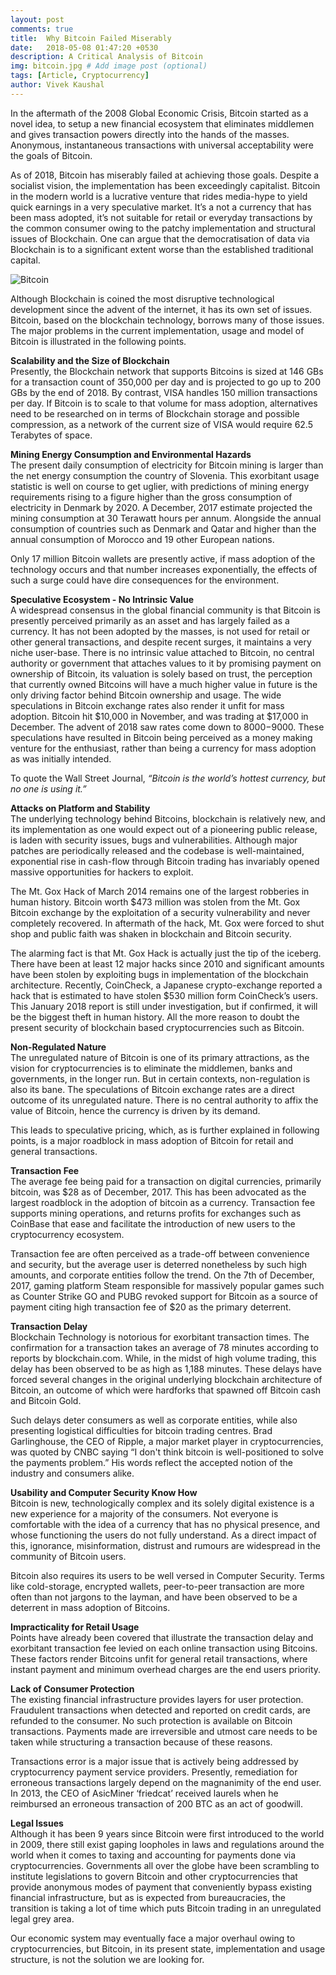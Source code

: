 ```yaml
---
layout: post
comments: true
title:  Why Bitcoin Failed Miserably
date:   2018-05-08 01:47:20 +0530
description: A Critical Analysis of Bitcoin
img: bitcoin.jpg # Add image post (optional)
tags: [Article, Cryptocurrency]
author: Vivek Kaushal
---
```




In the aftermath of the 2008 Global Economic Crisis, Bitcoin started as a novel idea, to setup a new financial ecosystem that eliminates middlemen and gives transaction powers directly into the hands of the masses. Anonymous, instantaneous transactions with universal acceptability were the goals of Bitcoin.

As of 2018, Bitcoin has miserably failed at achieving those goals. Despite a socialist vision, the implementation has been exceedingly capitalist. Bitcoin in the modern world is a lucrative venture that rides media-hype to yield quick earnings in a very speculative market. It’s a not a currency that has been mass adopted, it’s not suitable for retail or everyday transactions by the common consumer owing to the patchy implementation and structural issues of Blockchain. One can argue that the democratisation of data via Blockchain is to a significant extent worse than the established traditional capital.

![Bitcoin]({{site.baseurl}}/assets/img/bitcoin-2.jpg)

Although Blockchain is coined the most disruptive technological development since the advent of the internet, it has its own set of issues. Bitcoin, based on the blockchain technology, borrows many of those issues. The major problems in the current implementation, usage and model of Bitcoin is illustrated in the following points.

**Scalability and the Size of Blockchain**  
Presently, the Blockchain network that supports Bitcoins is sized at 146 GBs for a transaction count of 350,000 per day and is projected to go up to 200 GBs by the end of 2018. By contrast, VISA handles 150 million transactions per day. If Bitcoin is to scale to that volume for mass adoption, alternatives need to be researched on in terms of Blockchain storage and possible compression, as a network of the current size of VISA would require 62.5 Terabytes of space.

**Mining Energy Consumption and Environmental Hazards**  
The present daily consumption of electricity for Bitcoin mining is larger than the net energy consumption the country of Slovenia. This exorbitant usage statistic is well on course to get uglier, with predictions of mining energy requirements rising to a figure higher than the gross consumption of electricity in Denmark by 2020. A December, 2017 estimate projected the mining consumption at 30 Terawatt hours per annum. Alongside the annual consumption of countries such as Denmark and Qatar and higher than the annual consumption of Morocco and 19 other European nations.

Only 17 million Bitcoin wallets are presently active, if mass adoption of the technology occurs and that number increases exponentially, the effects of such a surge could have dire consequences for the environment. 

**Speculative Ecosystem - No Intrinsic Value**  
A widespread consensus in the global financial community is that Bitcoin is presently perceived primarily as an asset and has largely failed as a currency. It has not been adopted by the masses, is not used for retail or other general transactions, and despite recent surges, it maintains a very niche user-base. There is no intrinsic value attached to Bitcoin, no central authority or government that attaches values to it by promising payment on ownership of Bitcoin, its valuation is solely based on trust, the perception that currently owned Bitcoins will have a much higher value in future is the only driving factor behind Bitcoin ownership and usage.
The wide speculations in Bitcoin exchange rates also render it unfit for mass adoption. Bitcoin hit $10,000 in November, and was trading at $17,000 in December. The advent of 2018 saw rates come down to $8000-$9000. These speculations have resulted in Bitcoin being perceived as a money making venture for the enthusiast, rather than being a currency for mass adoption as was initially intended.

To quote the Wall Street Journal,
*“Bitcoin is the world’s hottest currency, but no one is using it.”*


**Attacks on Platform and Stability**  
The underlying technology behind Bitcoins, blockchain is relatively new, and its implementation as one would expect out of a pioneering public release, is laden with security issues, bugs and vulnerabilities. Although major patches are periodically released and the codebase is well-maintained, exponential rise in cash-flow through Bitcoin trading has invariably opened massive opportunities for hackers to exploit.

The Mt. Gox Hack of March 2014 remains one of the largest robberies in human history. Bitcoin worth $473 million was stolen from the Mt. Gox Bitcoin exchange by the exploitation of a security vulnerability and never completely recovered. In aftermath of the hack, Mt. Gox were forced to shut shop and public faith was shaken in blockchain and Bitcoin security.

The alarming fact is that Mt. Gox Hack is actually just the tip of the iceberg. There have been at least 12 major hacks since 2010 and significant amounts have been stolen by exploiting bugs in implementation of the blockchain architecture. Recently, CoinCheck, a Japanese crypto-exchange reported a hack that is estimated to have stolen $530 million form CoinCheck’s users. This January 2018 report is still under investigation, but if confirmed, it will be the biggest theft in human history. All the more reason to doubt the present security of blockchain based cryptocurrencies such as Bitcoin.


**Non-Regulated Nature**  
The unregulated nature of Bitcoin is one of its primary attractions, as the vision for cryptocurrencies is to eliminate the middlemen, banks and governments, in the longer run. But in certain contexts, non-regulation is also its bane. The speculations of Bitcoin exchange rates are a direct outcome of its unregulated nature. There is no central authority to affix the value of Bitcoin, hence the currency is driven by its demand.

This leads to speculative pricing, which, as is further explained in following points, is a major roadblock in mass adoption of Bitcoin for retail and general transactions.


**Transaction Fee**  
The average fee being paid for a transaction on digital currencies, primarily bitcoin, was $28 as of December, 2017. This has been advocated as the largest roadblock in the adoption of bitcoin as a currency. Transaction fee supports mining operations, and returns profits for exchanges such as CoinBase that ease and facilitate the introduction of new users to the cryptocurrency ecosystem.

Transaction fee are often perceived as a trade-off between convenience and security, but the average user is deterred nonetheless by such high amounts, and corporate entities follow the trend. On the 7th of December, 2017, gaming platform Steam responsible for massively popular games such as Counter Strike GO and PUBG revoked support for Bitcoin as a source of payment citing high transaction fee of $20 as the primary deterrent.


**Transaction Delay**  
Blockchain Technology is notorious for exorbitant transaction times. The confirmation for a transaction takes an average of 78 minutes according to reports by blockchain.com. While, in the midst of high volume trading, this delay has been observed to be as high as 1,188 minutes. These delays have forced several changes in the original underlying blockchain architecture of Bitcoin, an outcome of which were hardforks that spawned off Bitcoin cash and Bitcoin Gold.

Such delays deter consumers as well as corporate entities, while also presenting logistical difficulties for bitcoin trading centres. Brad Garlinghouse, the CEO of Ripple, a major market player in cryptocurrencies, was quoted by CNBC saying “I don't think bitcoin is well-positioned to solve the payments problem.” His words reflect the accepted notion of the industry and consumers alike.


**Usability and Computer Security Know How**  
Bitcoin is new, technologically complex and its solely digital existence is a new experience for a majority of the consumers. Not everyone is comfortable with the idea of a currency that has no physical presence, and whose functioning the users do not fully understand. As a direct impact of this, ignorance, misinformation, distrust and rumours are widespread in the community of Bitcoin users.

Bitcoin also requires its users to be well versed in Computer Security. Terms like cold-storage, encrypted wallets, peer-to-peer transaction are more often than not jargons to the layman, and have been observed to be a deterrent in mass adoption of Bitcoins.


**Impracticality for Retail Usage**  
Points have already been covered that illustrate the transaction delay and exorbitant transaction fee levied on each online transaction using Bitcoins. These factors render Bitcoins unfit for general retail transactions, where instant payment and minimum overhead charges are the end users priority.


**Lack of Consumer Protection**  
The existing financial infrastructure provides layers for user protection. Fraudulent transactions when detected and reported on credit cards, are refunded to the consumer. No such protection is available on Bitcoin transactions. Payments made are irreversible and utmost care needs to be taken while structuring a transaction because of these reasons.

Transactions error is a major issue that is actively being addressed by cryptocurrency payment service providers. Presently, remediation for erroneous transactions largely depend on the magnanimity of the end user. In 2013, the CEO of AsicMiner ‘friedcat’ received laurels when he reimbursed an erroneous transaction of 200 BTC as an act of goodwill.


**Legal Issues**  
Although it has been 9 years since Bitcoin were first introduced to the world in 2009, there still exist gaping loopholes in laws and regulations around the world when it comes to taxing and accounting for payments done via cryptocurrencies. Governments all over the globe have been scrambling to institute legislations to govern Bitcoin and other cryptocurrencies that provide anonymous modes of payment that conveniently bypass existing financial infrastructure, but as is expected from bureaucracies, the transition is taking a lot of time which puts Bitcoin trading in an unregulated legal grey area.

Our economic system may eventually face a major overhaul owing to cryptocurrencies, but Bitcoin, in its present state, implementation and usage structure, is not the solution we are looking for.
